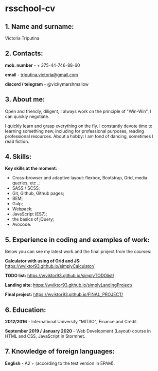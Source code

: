 # rsschool-cv

## 1. Name and surname:
Victoria Triputina

## 2. Contacts:
**mob. number** - + 375-44-746-88-60

**email** - triputina.victoria@gmail.com

**discord / telegram** - @vickymarshmallow

## 3. About me:
Open and friendly, diligent, I always work on the principle of "Win-Win", I can quickly negotiate.

I quickly learn and grasp everything on the fly. I constantly devote time to learning something new, including for professional purposes, reading professional resources.
About a hobby: I am fond of dancing, sometimes I read fiction.

## 4. Skills:
**Key skills at the moment:**
- Cross-browser and adaptive layout: flexbox, Bootstrap, Grid, media queries, etc .;
- SASS / SCSS;
- Git, Github, Github pages;
- BEM;
- Gulp;
- Webpack;
- JavaScript (ES7);
- the basics of jQuery;
- Avocode.

## 5. Experience in coding and examples of work:
Below you can see my latest work and the final project from the courses:

**Calculator with using of Grid and JS:** https://wviktor93.github.io/simplyCalculator/

**TODO list:** https://wviktor93.github.io/simplyTODOlist/

**Landing site:** https://wviktor93.github.io/simplyLandingProject/

**Final project:** https://wviktor93.github.io/FINAL_PROJECT/

## 6. Education:
**2012/2016** - International University "MITSO", Finance and Credit.

**September 2019 / January 2020** - Web Development (Layout) course in HTML and CSS, JavaScript in Stormnet.

## 7. Knowledge of foreign languages:
**English** - A2 + (according to the test version in EPAM).